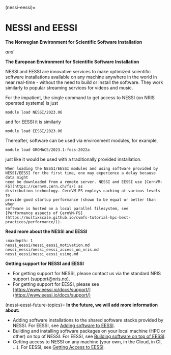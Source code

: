 (nessi-eessi)=

# NESSI and EESSI

**The Norwegian Environment for Scientific Software Installation**

_and_

**The European Environment for Scientific Software Installation**

NESSI and EESSI are innovative services to make optimized scientific software
installations available on any machine anywhere in the world in near real-time -
without the need to build or install the software. They work similarly to
popular streaming services for videos and music.

For the impatient, the single command to get access to NESSI (on NRIS operated
systems) is just

    module load NESSI/2023.06

and for EESSI it is similarly

    module load EESSI/2023.06

Thereafter, software can be used via environment modules, for example,

    module load GROMACS/2023.1-foss-2022a

just like it would be used with a traditionally provided installation.

```{note}
When loading the NESSI/EESSI modules and using software provided by
NESSI/EESSI for the first time, one may experience a delay because data might
need be downloaded from a remote server. NESSI and EESSI use [CernVM-FS](https://cernvm.cern.ch/fs/) as
distribution technology. CernVM-FS employs caching at various levels to
provide good startup performance (shown to be equal or better than when
software is hosted on a local parallel filesystem, see
[Performance aspects of CernVM-FS](https://multixscale.github.io/cvmfs-tutorial-hpc-best-practices/performance/)).
```

**Read more about the NESSI and EESSI**
```{toctree}
:maxdepth: 1
nessi_eessi/nessi_eessi_motivation.md
nessi_eessi/nessi_eessi_access_on_nris.md
nessi_eessi/nessi_eessi_using.md
```

**Getting support for NESSI and EESSI**

- For getting support for NESSI, please contact us via the standard NRIS support
([support@nris.no](mailto:support@nris.no)).
- For getting support for EESSI, please see [https://www.eessi.io/docs/support/](https://www.eessi.io/docs/support/)

(nessi-eessi-future-topics)=
**In the future, we will add more information about:**

- Adding software installations to the shared software stacks provided by NESSI.
  For EESSI, see [Adding software to EESSI](https://www.eessi.io/docs/adding_software/overview/).
- Building and installing software packages on your local machine (HPC or other)
  on top of NESSI. For EESSI, see [Building software on top of EESSI](https://www.eessi.io/docs/using_eessi/building_on_eessi/).
- Getting access to NESSI on any machine (your own, in the Cloud, in
  CI, ...). For EESSI, see [Getting Access to EESSI](https://www.eessi.io/docs/getting_access/is_eessi_accessible/).
